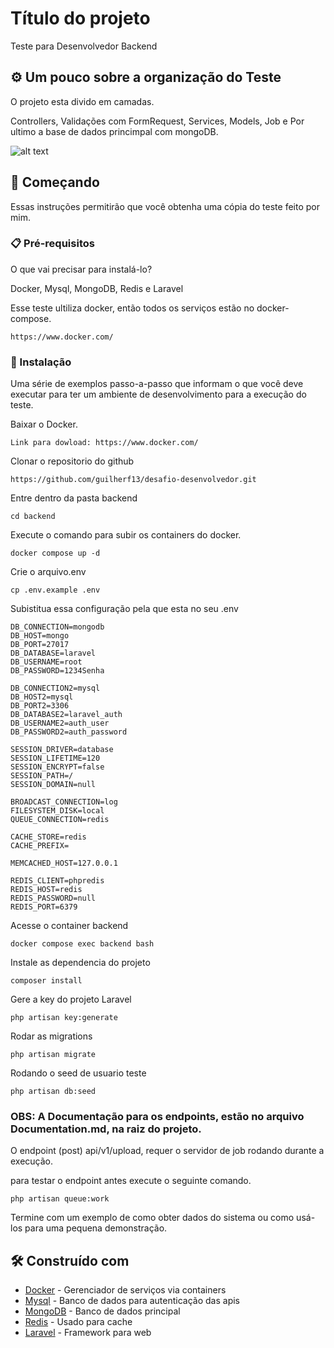 # Título do projeto

Teste para Desenvolvedor Backend

## ⚙️ Um pouco sobre a organização do Teste

O projeto esta divido em camadas. 

Controllers, Validações com FormRequest, Services, Models, Job e Por ultimo a base de dados princimpal com mongoDB.

![alt text](image-1.png)

## 🚀 Começando

Essas instruções permitirão que você obtenha uma cópia do teste feito por mim.

### 📋 Pré-requisitos

O que vai precisar para instalá-lo?

Docker, Mysql, MongoDB, Redis e Laravel

Esse teste ultiliza docker, então todos os serviços estão no docker-compose.

```
https://www.docker.com/
```

### 🔧 Instalação

Uma série de exemplos passo-a-passo que informam o que você deve executar para ter um ambiente de desenvolvimento para a execução do teste.

Baixar o Docker.

```
Link para dowload: https://www.docker.com/
```
Clonar o repositorio do github

```
https://github.com/guilherf13/desafio-desenvolvedor.git
```
Entre dentro da pasta backend

```
cd backend
```
Execute o comando para subir os containers do docker.

```
docker compose up -d
```
Crie o arquivo.env

```
cp .env.example .env
```
Subistitua essa configuração pela que esta no seu .env

```
DB_CONNECTION=mongodb
DB_HOST=mongo
DB_PORT=27017
DB_DATABASE=laravel
DB_USERNAME=root
DB_PASSWORD=1234Senha

DB_CONNECTION2=mysql
DB_HOST2=mysql
DB_PORT2=3306
DB_DATABASE2=laravel_auth
DB_USERNAME2=auth_user
DB_PASSWORD2=auth_password

SESSION_DRIVER=database
SESSION_LIFETIME=120
SESSION_ENCRYPT=false
SESSION_PATH=/
SESSION_DOMAIN=null

BROADCAST_CONNECTION=log
FILESYSTEM_DISK=local
QUEUE_CONNECTION=redis

CACHE_STORE=redis
CACHE_PREFIX=

MEMCACHED_HOST=127.0.0.1

REDIS_CLIENT=phpredis
REDIS_HOST=redis
REDIS_PASSWORD=null
REDIS_PORT=6379
```

Acesse o container backend

```
docker compose exec backend bash
```

Instale as dependencia do projeto
```
composer install
```

Gere a key do projeto Laravel
```
php artisan key:generate
```

Rodar as migrations

```
php artisan migrate
```

Rodando o seed de usuario teste
```
php artisan db:seed
```
### OBS: A Documentação para os endpoints, estão no arquivo Documentation.md, na raiz do projeto. 

O endpoint (post) api/v1/upload, requer o servidor de job rodando durante a execução.

para testar o endpoint antes execute o seguinte comando.

```
php artisan queue:work
```
Termine com um exemplo de como obter dados do sistema ou como usá-los para uma pequena demonstração.

## 🛠️ Construído com

* [Docker](https://www.docker.com/) - Gerenciador de serviços via containers
* [Mysql](https://www.mysql.com/) - Banco de dados para autenticação das apis
* [MongoDB](https://rometools.github.io/rome/) - Banco de dados principal 
* [Redis](https://rometools.github.io/rome/) - Usado para cache
* [Laravel](https://rometools.github.io/rome/) - Framework para web